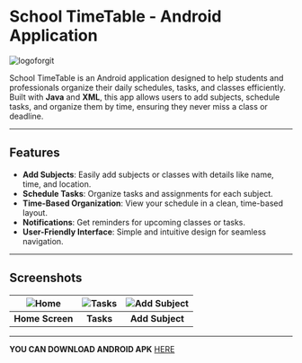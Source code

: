 # School TimeTable - Android Application

![logoforgit](https://github.com/user-attachments/assets/c37a3031-3337-4022-8097-c3c4a92235ff)

School TimeTable is an Android application designed to help students and professionals organize their daily schedules, tasks, and classes efficiently. Built with **Java** and **XML**, this app allows users to add subjects, schedule tasks, and organize them by time, ensuring they never miss a class or deadline.

---

## Features

- **Add Subjects**: Easily add subjects or classes with details like name, time, and location.
- **Schedule Tasks**: Organize tasks and assignments for each subject.
- **Time-Based Organization**: View your schedule in a clean, time-based layout.
- **Notifications**: Get reminders for upcoming classes or tasks.
- **User-Friendly Interface**: Simple and intuitive design for seamless navigation.

---

## Screenshots

<!-- Add screenshots of your app here -->
| ![Home](https://github.com/user-attachments/assets/efd1d500-0bc8-4eb9-8500-12b3af8b1f5e) | ![Tasks](https://github.com/user-attachments/assets/711aa644-806e-466d-846a-83e9ce57b90a) | ![Add Subject](https://github.com/user-attachments/assets/4542e1ea-97ff-4480-8ffd-08ed9d8ec9fe) |
|:--:|:--:|:--:|
| **Home Screen** | **Tasks** | **Add Subject** |
---

**YOU CAN DOWNLOAD ANDROID APK**
[HERE](https://drive.google.com/file/d/1c6HKLCCclL_kykmQD39bkd7cj9AJNlUV/view?usp=sharing)
